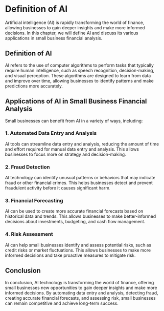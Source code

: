 # Definition of AI

Artificial intelligence (AI) is rapidly transforming the world of finance, allowing businesses to gain deeper insights and make more informed decisions. In this chapter, we will define AI and discuss its various applications in small business financial analysis.

Definition of AI
----------------

AI refers to the use of computer algorithms to perform tasks that typically require human intelligence, such as speech recognition, decision-making, and visual perception. These algorithms are designed to learn from data and improve over time, allowing businesses to identify patterns and make predictions more accurately.

Applications of AI in Small Business Financial Analysis
-------------------------------------------------------

Small businesses can benefit from AI in a variety of ways, including:

### 1. Automated Data Entry and Analysis

AI tools can streamline data entry and analysis, reducing the amount of time and effort required for manual data entry and analysis. This allows businesses to focus more on strategy and decision-making.

### 2. Fraud Detection

AI technology can identify unusual patterns or behaviors that may indicate fraud or other financial crimes. This helps businesses detect and prevent fraudulent activity before it causes significant harm.

### 3. Financial Forecasting

AI can be used to create more accurate financial forecasts based on historical data and trends. This allows businesses to make better-informed decisions about investments, budgeting, and cash flow management.

### 4. Risk Assessment

AI can help small businesses identify and assess potential risks, such as credit risks or market fluctuations. This allows businesses to make more informed decisions and take proactive measures to mitigate risk.

Conclusion
----------

In conclusion, AI technology is transforming the world of finance, offering small businesses new opportunities to gain deeper insights and make more informed decisions. By automating data entry and analysis, detecting fraud, creating accurate financial forecasts, and assessing risk, small businesses can remain competitive and achieve long-term success.
